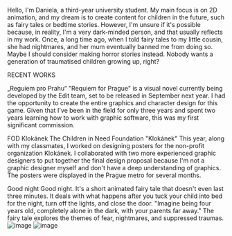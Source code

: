 Hello, I'm Daniela, a third-year university student. My main focus is on 2D animation, and my dream is to create content for children in the future, such as fairy tales or bedtime stories. However, I'm unsure if it's possible because, in reality, I'm a very dark-minded person, and that usually reflects in my work. Once, a long time ago, when I told fairy tales to my little cousin, she had nightmares, and her mum eventually banned me from doing so.
Maybe I should consider making horror stories instead. Nobody wants a generation of traumatised children growing up, right?

RECENT WORKS

„Reguiem pro Prahu“
"Requiem for Prague" is a visual novel currently being developed by the Edit team, set to be released in September next year. I had the opportunity to create the entire graphics and character design for this game. Given that I've been in the field for only three years and spent two years learning how to work with graphic software, this was my first significant commission.

FOD Klokánek
The Children in Need Foundation "Klokánek" This year, along with my classmates, I worked on designing posters for the non-profit organization Klokánek. I collaborated with two more experienced graphic designers to put together the final design proposal because I'm not a graphic designer myself and don't have a deep understanding of graphics.
The posters were displayed in the Prague metro for several months.

Good night
Good night. It's a short animated fairy tale that doesn't even last three minutes. It deals with what happens after you tuck your child into bed for the night, turn off the lights, and close the door.
"Imagine being four years old, completely alone in the dark, with your parents far away."
The fairy tale explores the themes of fear, nightmares, and suppressed traumas.
![image](https://github.com/Iris711/AJ/assets/149763594/31ffb6d4-c413-4bba-9512-6e51198821e0)
![image](https://github.com/Iris711/AJ/assets/149763594/a57de099-753a-4ed6-9ea7-8d2c7e303d2d)

